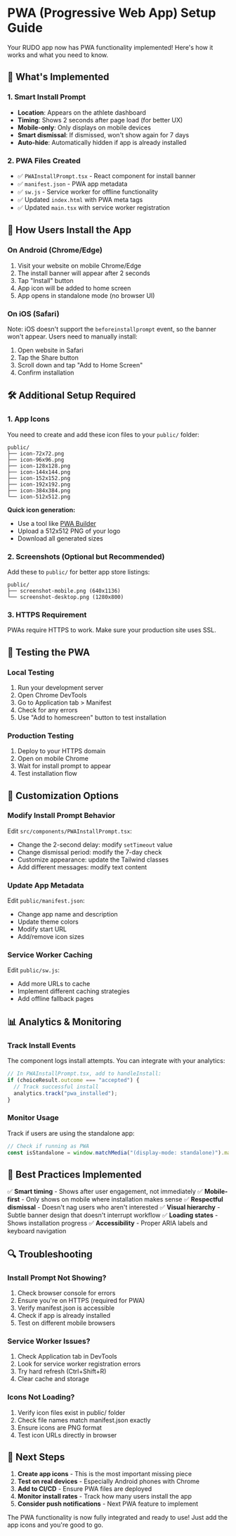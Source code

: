 # PWA (Progressive Web App) Setup Guide

Your RUDO app now has PWA functionality implemented! Here's how it works and what you need to know.

## 🚀 What's Implemented

### 1. Smart Install Prompt

- **Location**: Appears on the athlete dashboard
- **Timing**: Shows 2 seconds after page load (for better UX)
- **Mobile-only**: Only displays on mobile devices
- **Smart dismissal**: If dismissed, won't show again for 7 days
- **Auto-hide**: Automatically hidden if app is already installed

### 2. PWA Files Created

- ✅ `PWAInstallPrompt.tsx` - React component for install banner
- ✅ `manifest.json` - PWA app metadata
- ✅ `sw.js` - Service worker for offline functionality
- ✅ Updated `index.html` with PWA meta tags
- ✅ Updated `main.tsx` with service worker registration

## 📱 How Users Install the App

### On Android (Chrome/Edge)

1. Visit your website on mobile Chrome/Edge
2. The install banner will appear after 2 seconds
3. Tap "Install" button
4. App icon will be added to home screen
5. App opens in standalone mode (no browser UI)

### On iOS (Safari)

Note: iOS doesn't support the `beforeinstallprompt` event, so the banner won't appear.
Users need to manually install:

1. Open website in Safari
2. Tap the Share button
3. Scroll down and tap "Add to Home Screen"
4. Confirm installation

## 🛠 Additional Setup Required

### 1. App Icons

You need to create and add these icon files to your `public/` folder:

```
public/
├── icon-72x72.png
├── icon-96x96.png
├── icon-128x128.png
├── icon-144x144.png
├── icon-152x152.png
├── icon-192x192.png
├── icon-384x384.png
└── icon-512x512.png
```

**Quick icon generation:**

- Use a tool like [PWA Builder](https://www.pwabuilder.com/imageGenerator)
- Upload a 512x512 PNG of your logo
- Download all generated sizes

### 2. Screenshots (Optional but Recommended)

Add these to `public/` for better app store listings:

```
public/
├── screenshot-mobile.png (640x1136)
└── screenshot-desktop.png (1280x800)
```

### 3. HTTPS Requirement

PWAs require HTTPS to work. Make sure your production site uses SSL.

## 🎯 Testing the PWA

### Local Testing

1. Run your development server
2. Open Chrome DevTools
3. Go to Application tab > Manifest
4. Check for any errors
5. Use "Add to homescreen" button to test installation

### Production Testing

1. Deploy to your HTTPS domain
2. Open on mobile Chrome
3. Wait for install prompt to appear
4. Test installation flow

## 🔧 Customization Options

### Modify Install Prompt Behavior

Edit `src/components/PWAInstallPrompt.tsx`:

- Change the 2-second delay: modify `setTimeout` value
- Change dismissal period: modify the 7-day check
- Customize appearance: update the Tailwind classes
- Add different messages: modify text content

### Update App Metadata

Edit `public/manifest.json`:

- Change app name and description
- Update theme colors
- Modify start URL
- Add/remove icon sizes

### Service Worker Caching

Edit `public/sw.js`:

- Add more URLs to cache
- Implement different caching strategies
- Add offline fallback pages

## 📊 Analytics & Monitoring

### Track Install Events

The component logs install attempts. You can integrate with your analytics:

```javascript
// In PWAInstallPrompt.tsx, add to handleInstall:
if (choiceResult.outcome === "accepted") {
  // Track successful install
  analytics.track("pwa_installed");
}
```

### Monitor Usage

Track if users are using the standalone app:

```javascript
// Check if running as PWA
const isStandalone = window.matchMedia("(display-mode: standalone)").matches;
```

## 🎨 Best Practices Implemented

✅ **Smart timing** - Shows after user engagement, not immediately
✅ **Mobile-first** - Only shows on mobile where installation makes sense
✅ **Respectful dismissal** - Doesn't nag users who aren't interested
✅ **Visual hierarchy** - Subtle banner design that doesn't interrupt workflow
✅ **Loading states** - Shows installation progress
✅ **Accessibility** - Proper ARIA labels and keyboard navigation

## 🔍 Troubleshooting

### Install Prompt Not Showing?

1. Check browser console for errors
2. Ensure you're on HTTPS (required for PWA)
3. Verify manifest.json is accessible
4. Check if app is already installed
5. Test on different mobile browsers

### Service Worker Issues?

1. Check Application tab in DevTools
2. Look for service worker registration errors
3. Try hard refresh (Ctrl+Shift+R)
4. Clear cache and storage

### Icons Not Loading?

1. Verify icon files exist in public/ folder
2. Check file names match manifest.json exactly
3. Ensure icons are PNG format
4. Test icon URLs directly in browser

## 🚀 Next Steps

1. **Create app icons** - This is the most important missing piece
2. **Test on real devices** - Especially Android phones with Chrome
3. **Add to CI/CD** - Ensure PWA files are deployed
4. **Monitor install rates** - Track how many users install the app
5. **Consider push notifications** - Next PWA feature to implement

The PWA functionality is now fully integrated and ready to use! Just add the app icons and you're good to go.

